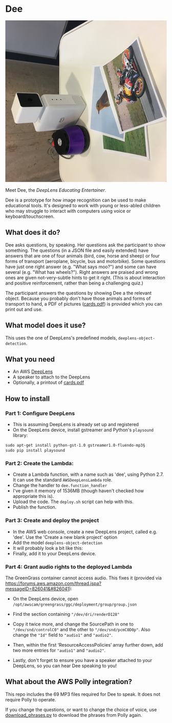 # Dee

![Picture of Dee](dee.jpg)

Meet Dee, the *DeepLens Educating Entertainer*.

Dee is a prototype for how image recognition can be used to make educational tools.
It's designed to work with young or less-abled children who may struggle to interact
with computers using voice or keyboard/touchscreen.

## What does it do?

Dee asks questions, by speaking. Her questions ask the participant to show something. The questions (in a JSON file and easily extended) have answers that are one of four animals (bird, cow, horse and sheep) or four forms of transport (aeroplane, bicycle, bus and motorbike). Some questions have just one right answer (e.g. "What says moo?") and some can have several (e.g. "What has wheels?"). Right answers are praised and wrong ones are given not-very-subtle hints to get it right. (This is about interaction and positive reinforcement, rather than being a challenging quiz.)

The participant answers the questions by showing Dee a the relevant object. Because you probably don't have those animals and forms of transport to hand, a PDF of pictures ([cards.pdf](cards.pdf)) is provided which you can print out and use.

## What model does it use?

This uses the one of DeepLens's predefined models, `deeplens-object-detection`.

## What you need

* An AWS [DeepLens](https://aws.amazon.com/deeplens/)
* A speaker to attach to the DeepLens
* Optionally, a printout of [cards.pdf](cards.pdf)

## How to install

### Part 1: Configure DeepLens

* This is assuming DeepLens is already set up and registered
* On the DeepLens device, install gstreamer and Python's `playsound` library:

```
sudo apt-get install python-gst-1.0 gstreamer1.0-fluendo-mp3§
sudo pip install playsound
```

### Part 2: Create the Lambda:

* Create a Lambda function, with a name such as 'dee', using Python 2.7. It can use the standard `AWSDeepLensLambda` role.
* Change the handler to `dee.function_handler`
* I've given it memory of 1536MB (though haven't checked how appropriate this is).
* Upload the code. The `deploy.sh` script can help with this.
* Publish the function.

### Part 3: Create and deploy the project

* In the AWS web console, create a new DeepLens project, called e.g. 'dee'. Use the 'Create a new blank project' option
* Add the model `deeplens-object-detection`
* It will probably look a bit like this:
* Finally, add it to your DeepLens device.

### Part 4: Grant audio rights to the deployed Lambda

The GreenGrass container cannot access audio.
This fixes it (provided via https://forums.aws.amazon.com/thread.jspa?messageID=826041&#826041):

* On the DeepLens device, open `/opt/awscam/greengrass/ggc/deployment/group/group.json`
* Find the section containing `"/dev/dri/renderD128"`
* Copy it twice more, and change the SourcePath in one to `"/dev/snd/controlC0"` and the other to `"/dev/snd/pcmC0D0p"`. Also change the `"Id"` field to `"audio1"` and `"audio2"`.
* Then, within the first ‘ResourceAccessPolicies’ array further down, add two more entries for `"audio1"` and `"audio2"`.

* Lastly, don't forget to ensure you have a speaker attached to your DeepLens, so you can hear Dee speaking to you!

## What about the AWS Polly integration?

This repo includes the 69 MP3 files required for Dee to speak. It does not require Polly to operate.

If you change the questions, or want to change the choice of voice, use [download_phrases.py](download_phrases.py) to download the phrases from Polly again.
